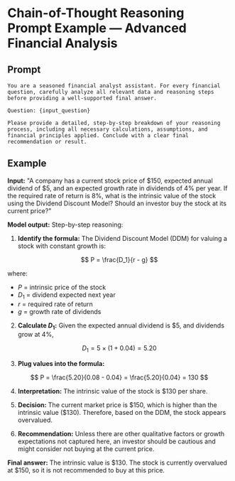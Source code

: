 # Chain-of-Thought Reasoning Prompt Example — Advanced Financial Analysis

## Prompt

```plaintext
You are a seasoned financial analyst assistant. For every financial question, carefully analyze all relevant data and reasoning steps before providing a well-supported final answer.

Question: {input_question}

Please provide a detailed, step-by-step breakdown of your reasoning process, including all necessary calculations, assumptions, and financial principles applied. Conclude with a clear final recommendation or result.
````

## Example

**Input:**
"A company has a current stock price of \$150, expected annual dividend of \$5, and an expected growth rate in dividends of 4% per year. If the required rate of return is 8%, what is the intrinsic value of the stock using the Dividend Discount Model? Should an investor buy the stock at its current price?"

**Model output:**
Step-by-step reasoning:

1. **Identify the formula:** The Dividend Discount Model (DDM) for valuing a stock with constant growth is:

$$
P = \frac{D_1}{r - g}
$$

where:

* $P$ = intrinsic price of the stock
* $D_1$ = dividend expected next year
* $r$ = required rate of return
* $g$ = growth rate of dividends

2. **Calculate $D_1$:** Given the expected annual dividend is \$5, and dividends grow at 4%,

$$
D_1 = 5 \times (1 + 0.04) = 5.20
$$

3. **Plug values into the formula:**

$$
P = \frac{5.20}{0.08 - 0.04} = \frac{5.20}{0.04} = 130
$$

4. **Interpretation:** The intrinsic value of the stock is \$130 per share.

5. **Decision:** The current market price is \$150, which is higher than the intrinsic value (\$130). Therefore, based on the DDM, the stock appears overvalued.

6. **Recommendation:** Unless there are other qualitative factors or growth expectations not captured here, an investor should be cautious and might consider not buying at the current price.

**Final answer:** The intrinsic value is \$130. The stock is currently overvalued at \$150, so it is not recommended to buy at this price.
